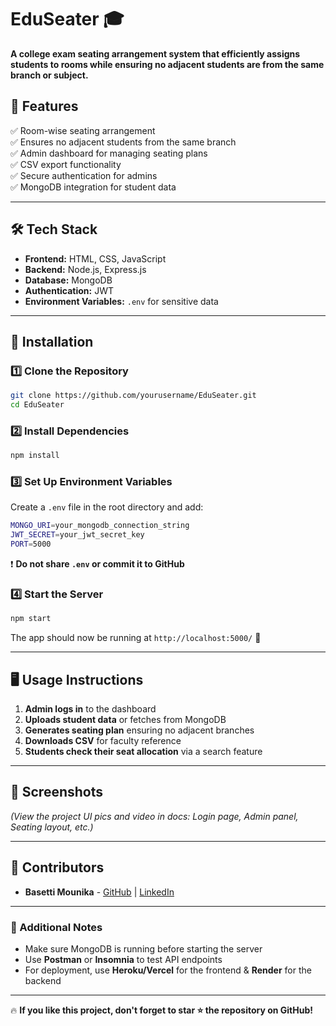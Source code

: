 # **EduSeater 🎓**  
**A college exam seating arrangement system that efficiently assigns students to rooms while ensuring no adjacent students are from the same branch or subject.**  

## 🚀 Features  
✅ Room-wise seating arrangement  
✅ Ensures no adjacent students from the same branch  
✅ Admin dashboard for managing seating plans  
✅ CSV export functionality  
✅ Secure authentication for admins  
✅ MongoDB integration for student data  

---

## 🛠️ Tech Stack  
- **Frontend:** HTML, CSS, JavaScript  
- **Backend:** Node.js, Express.js  
- **Database:** MongoDB  
- **Authentication:** JWT  
- **Environment Variables:** `.env` for sensitive data  

---

## 🔧 Installation  

### 1️⃣ Clone the Repository  
```sh
git clone https://github.com/yourusername/EduSeater.git
cd EduSeater
```

### 2️⃣ Install Dependencies  
```sh
npm install
```

### 3️⃣ Set Up Environment Variables  
Create a `.env` file in the root directory and add:  
```sh
MONGO_URI=your_mongodb_connection_string
JWT_SECRET=your_jwt_secret_key
PORT=5000
```
❗ **Do not share `.env` or commit it to GitHub**  

### 4️⃣ Start the Server  
```sh
npm start
```
The app should now be running at `http://localhost:5000/` 🚀  

---

## 🖥️ Usage Instructions  
1. **Admin logs in** to the dashboard  
2. **Uploads student data** or fetches from MongoDB  
3. **Generates seating plan** ensuring no adjacent branches  
4. **Downloads CSV** for faculty reference  
5. **Students check their seat allocation** via a search feature  

---

## 📸 Screenshots  
*(View the project UI pics and video in docs: Login page, Admin panel, Seating layout, etc.)*  

---

## 👥 Contributors  
- **Basetti Mounika** - [GitHub](https://github.com/BasettiMounika) | [LinkedIn](https://www.linkedin.com/in/mounikabasetti/)    

---

### 📢 Additional Notes  
- Make sure MongoDB is running before starting the server  
- Use **Postman** or **Insomnia** to test API endpoints  
- For deployment, use **Heroku/Vercel** for the frontend & **Render** for the backend  

---

🔥 **If you like this project, don't forget to star ⭐ the repository on GitHub!**  
